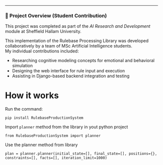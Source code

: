 ---

### 📌 Project Overview (Student Contribution)

This project was completed as part of the *AI Research and Development* module at Sheffield Hallam University.

This implementation of the Rulebase Processing Library was developed collaboratively by a team of MSc Artificial Intelligence students.  
My individual contributions included:

- Researching cognitive modeling concepts for emotional and behavioral simulation
- Designing the web interface for rule input and execution
- Assisting in Django-based backend integration and testing

# How it works

Run the command:
```
pip install RulebaseProductionSystem
```

Import `planner` method from the library in yout python project
```
from RulebaseProductionSystem import planner
```
Use the planner method from library
```
plan = planner.planner(initial_state=[], final_state=[], positions={}, constraints=[], facts=[], iteration_limit=1000)
``` 
